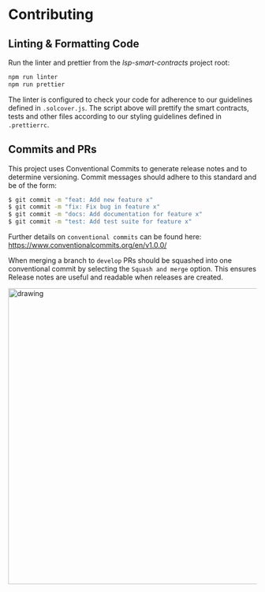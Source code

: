 # Contributing

## Linting & Formatting Code

Run the linter and prettier from the _lsp-smart-contracts_ project root:

```bash
npm run linter
npm run prettier
```

The linter is configured to check your code for adherence to our guidelines defined in `.solcover.js`.
The script above will prettify the smart contracts, tests and other files according to our styling guidelines defined in `.prettierrc`.

## **Commits and PRs**

This project uses Conventional Commits to generate release notes and to determine versioning. Commit messages should adhere to this standard and be of the form:

```bash
$ git commit -m "feat: Add new feature x"
$ git commit -m "fix: Fix bug in feature x"
$ git commit -m "docs: Add documentation for feature x"
$ git commit -m "test: Add test suite for feature x"
```

Further details on `conventional commits` can be found here: https://www.conventionalcommits.org/en/v1.0.0/

When merging a branch to `develop` PRs should be squashed into one conventional commit by selecting the `Squash and merge` option. This ensures Release notes are useful and readable when releases are created.

<!-- ![alt text](https://docs.github.com/assets/images/help/pull_requests/select-squash-and-merge-from-drop-down-menu.png) -->
<img src="https://docs.github.com/assets/images/help/pull_requests/select-squash-and-merge-from-drop-down-menu.png" alt="drawing" style="width:600px;"/>
